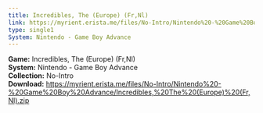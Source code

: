 ```yaml
---
title: Incredibles, The (Europe) (Fr,Nl)
link: https://myrient.erista.me/files/No-Intro/Nintendo%20-%20Game%20Boy%20Advance/Incredibles,%20The%20(Europe)%20(Fr,Nl).zip
type: single1
System: Nintendo - Game Boy Advance
---
```

<b>Game:</b> Incredibles, The (Europe) (Fr,Nl)<br>
<b>System:</b> Nintendo - Game Boy Advance<br>
<b>Collection:</b> No-Intro<br>
<b>Download:</b> https://myrient.erista.me/files/No-Intro/Nintendo%20-%20Game%20Boy%20Advance/Incredibles,%20The%20(Europe)%20(Fr,Nl).zip